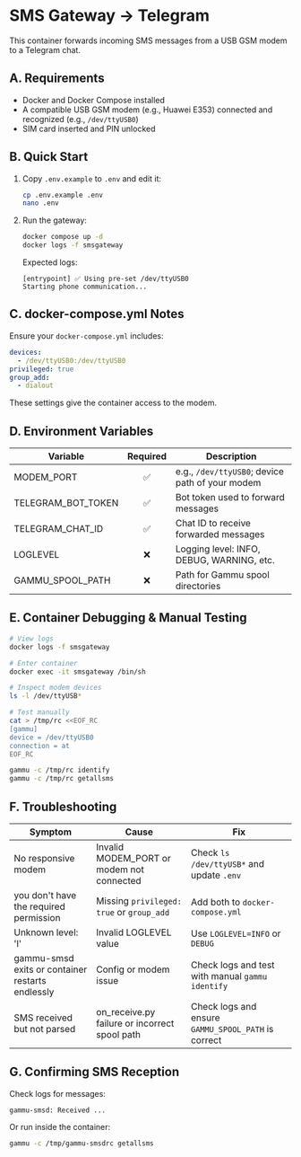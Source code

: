 # SMS Gateway → Telegram

This container forwards incoming SMS messages from a USB GSM modem to a Telegram chat.

## A. Requirements
- Docker and Docker Compose installed
- A compatible USB GSM modem (e.g., Huawei E353) connected and recognized (e.g., `/dev/ttyUSB0`)
- SIM card inserted and PIN unlocked

## B. Quick Start
1. Copy `.env.example` to `.env` and edit it:
   ```bash
   cp .env.example .env
   nano .env
   ```
2. Run the gateway:
   ```bash
   docker compose up -d
   docker logs -f smsgateway
   ```
   Expected logs:
   ```
   [entrypoint] ✅ Using pre-set /dev/ttyUSB0
   Starting phone communication...
   ```

## C. docker-compose.yml Notes
Ensure your `docker-compose.yml` includes:
```yaml
devices:
  - /dev/ttyUSB0:/dev/ttyUSB0
privileged: true
group_add:
  - dialout
```
These settings give the container access to the modem.

## D. Environment Variables
| Variable | Required | Description |
|---------|:-------:|-------------|
| MODEM_PORT | ✅ | e.g., `/dev/ttyUSB0`; device path of your modem |
| TELEGRAM_BOT_TOKEN | ✅ | Bot token used to forward messages |
| TELEGRAM_CHAT_ID | ✅ | Chat ID to receive forwarded messages |
| LOGLEVEL | ❌ | Logging level: INFO, DEBUG, WARNING, etc. |
| GAMMU_SPOOL_PATH | ❌ | Path for Gammu spool directories |

## E. Container Debugging & Manual Testing
```bash
# View logs
docker logs -f smsgateway

# Enter container
docker exec -it smsgateway /bin/sh

# Inspect modem devices
ls -l /dev/ttyUSB*

# Test manually
cat > /tmp/rc <<EOF_RC
[gammu]
device = /dev/ttyUSB0
connection = at
EOF_RC

gammu -c /tmp/rc identify
gammu -c /tmp/rc getallsms
```

## F. Troubleshooting
| Symptom | Cause | Fix |
|---------|-------|-----|
| No responsive modem | Invalid MODEM_PORT or modem not connected | Check `ls /dev/ttyUSB*` and update `.env` |
| you don't have the required permission | Missing `privileged: true` or `group_add` | Add both to `docker-compose.yml` |
| Unknown level: 'l' | Invalid LOGLEVEL value | Use `LOGLEVEL=INFO` or `DEBUG` |
| gammu-smsd exits or container restarts endlessly | Config or modem issue | Check logs and test with manual `gammu identify` |
| SMS received but not parsed | on_receive.py failure or incorrect spool path | Check logs and ensure `GAMMU_SPOOL_PATH` is correct |

## G. Confirming SMS Reception
Check logs for messages:
```
gammu-smsd: Received ...
```
Or run inside the container:
```bash
gammu -c /tmp/gammu-smsdrc getallsms
```

